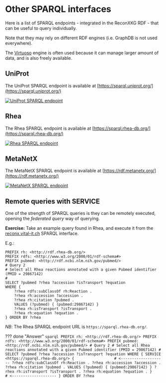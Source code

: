 # Other SPARQL interfaces

Here is a list of SPARQL endpoints - integrated in the ReconXKG RDF - that can be useful to query individually.

Note that they may rely on different RDF engines (i.e. GraphDB is not used everywhere).

The [Virtuoso](https://github.com/openlink/virtuoso-opensource/) engine is often used because it can manage larger amount of data, and is also freely available.


## UniProt

The UniProt SPARQL endpoint is available at [https://sparql.uniprot.org/](https://sparql.uniprot.org/)

[![UniProt SPARQL endpoint](assets/images/UniProt-endpoint.png "UniProt SPARQL endpoint")](https://sparql.uniprot.org/)


## Rhea

The Rhea SPARQL endpoint is available at [https://sparql.rhea-db.org/](https://sparql.rhea-db.org/)

[![Rhea SPARQL endpoint](assets/images/Rhea-endpoint.png "Rhea SPARQL endpoint")](https://sparql.rhea-db.org/)


## MetaNetX

The MetaNetX SPARQL endpoint is available at [https://rdf.metanetx.org/](https://rdf.metanetx.org/)

[![MetaNetX SPARQL endpoint](assets/images/MetaNetX-endpoint.png "MetaNetX SPARQL endpoint")](https://rdf.metanetx.org/)


## Remote queries with SERVICE

One of the strength of SPARQL queries is they can be remotely executed, opening the *federated query* way of querying.

**Exercise:** Take an example query found in Rhea, and execute it from the [reconx.vital-it.ch](https://reconx.vital-it.ch) SPARQL interface.

E.g.:
```sparql
PREFIX rh: <http://rdf.rhea-db.org/>
PREFIX rdfs: <http://www.w3.org/2000/01/rdf-schema#>
PREFIX pubmed: <http://rdf.ncbi.nlm.nih.gov/pubmed/>
# Query 2
# Select all Rhea reactions annotated with a given Pubmed identifier (PMID = 29867142)
#
SELECT ?pubmed ?rhea ?accession ?isTransport ?equation
WHERE {
	?rhea rdfs:subClassOf rh:Reaction .
	?rhea rh:accession ?accession .
	?rhea rh:citation ?pubmed .
	VALUES (?pubmed) { (pubmed:29867142) }
	?rhea rh:isTransport ?isTransport .
	?rhea rh:equation ?equation .
} ORDER BY ?rhea
```

*NB*: The Rhea SPARQL endpoint URL is `https://sparql.rhea-db.org/`.

??? done "Answer"
    ```sparql
	PREFIX rh: <http://rdf.rhea-db.org/>
	PREFIX rdfs: <http://www.w3.org/2000/01/rdf-schema#>
	PREFIX pubmed: <http://rdf.ncbi.nlm.nih.gov/pubmed/>
	# Query 2
	# Select all Rhea reactions annotated with a given Pubmed identifier (PMID = 29867142)
	#
	SELECT ?pubmed ?rhea ?accession ?isTransport ?equation
	WHERE {
		SERVICE <https://sparql.rhea-db.org/> {                  # <--------------------
			?rhea rdfs:subClassOf rh:Reaction .
			?rhea rh:accession ?accession .
			?rhea rh:citation ?pubmed .
			VALUES (?pubmed) { (pubmed:29867142) }
			?rhea rh:isTransport ?isTransport .
			?rhea rh:equation ?equation .
		}                                                        # <--------------------
	} ORDER BY ?rhea
    ```

